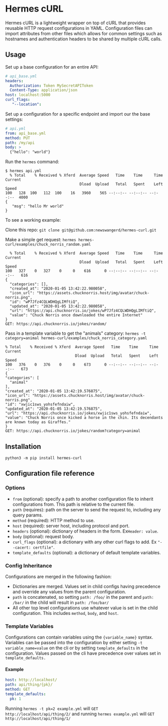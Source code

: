 # Hermes cURL

Hermes cURL is a lightweight wrapper on top of cURL that provides reusable HTTP request configurations in YAML. Configuration files can import attributes from other files which allows for common settings such as hostnames and authentication headers to be shared by multiple cURL calls.

## Usage

Set up a base configuration for an entire API:

```yaml
# api_base.yml
headers:
  Authorization: Token MySecretAPIToken
  Content-Type: application/json
host: localhost:5000
curl_flags:
   "--location":
```

Set up a configuration for a specific endpoint and import our the base settings:

```yaml
# api.yml
from: api_base.yml
method: PUT
path: /my/api
body: >
  {"hello": "world"}
```

Run the `hermes` command:

```
$ hermes api.yml
  % Total    % Received % Xferd  Average Speed   Time    Time     Time  Current
                                 Dload  Upload   Total   Spent    Left  Speed
100   128  100   112  100    16   3960    565 --:--:-- --:--:-- --:--:--  4000
{
   "msg": "hello Mr world"
}
```

To see a working example:

Clone this repo: `git clone git@github.com:newswangerd/hermes-curl.git`

Make a simple get request: `hermes hermes-curl/examples/chuck_norris_random.yaml`

```
  % Total    % Received % Xferd  Average Speed   Time    Time     Time  Current
                                 Dload  Upload   Total   Spent    Left  Speed
100   327    0   327    0     0    616      0 --:--:-- --:--:-- --:--:--   616
{
  "categories": [],
  "created_at": "2020-01-05 13:42:22.980058",
  "icon_url": "https://assets.chucknorris.host/img/avatar/chuck-norris.png",
  "id": "wP7Jfz4CQLWDHQgLIMftiQ",
  "updated_at": "2020-01-05 13:42:22.980058",
  "url": "https://api.chucknorris.io/jokes/wP7Jfz4CQLWDHQgLIMftiQ",
  "value": "Chuck Norris once downloaded the entire Internet"
}
GET: https://api.chucknorris.io/jokes/random/
```

Pass in a template variable to get the "animals" category: `hermes -t category=animal hermes-curl/examples/chuck_norris_category.yaml`

```
% Total    % Received % Xferd  Average Speed   Time    Time     Time  Current
                               Dload  Upload   Total   Spent    Left  Speed
100   376    0   376    0     0    673      0 --:--:-- --:--:-- --:--:--   673
{
"categories": [
  "animal"
],
"created_at": "2020-01-05 13:42:19.576875",
"icon_url": "https://assets.chucknorris.host/img/avatar/chuck-norris.png",
"id": "xwjic1sws_yohsfefndaiw",
"updated_at": "2020-01-05 13:42:19.576875",
"url": "https://api.chucknorris.io/jokes/xwjic1sws_yohsfefndaiw",
"value": "Chuck Norris once kicked a horse in the chin. Its decendants are known today as Giraffes."
}
GET: https://api.chucknorris.io/jokes/random?category=animal
```

## Installation

```
python3 -m pip install hermes-curl
```

## Configuration file reference

### Options

- `from` (optional): specify a path to another configuration file to inherit configurations from. This path is relative to the current file.
- `path` (requires): path on the server to send the request to, including any query params.
- `method` (required): HTTP method to use.
- `host` (required): server host, including protocol and port.
- `headers` (optional): dictionary of headers in the form. Ex`Header: value`.
- `body` (optional): request body.
- `curl_flags` (optional): a dictionary with any other curl flags to add. Ex `"--cacert: certfile"`.
- `template_defaults` (optional): a dictionary of default template variables.

### Config Inheritance

Configurations are merged in the following fashion:

- Dictionaries are merged. Values set in child configs having precedence and override
  any values from the parent configuration.
- `path` is concatenated, so setting `path: /foo/` in the parent and `path: /bar/`
  in the child will result in `path: /foo/bar/`
- All other top level configurations use whatever value is set in the child configuration.
  This includes `method`, `body`, and `host`.

### Template Variables

Configurations can contain variables using the `{variable_name}` syntax. Variables can
be passed into the configuration by either setting `-t variable_name=value` on the cli
or by setting `template_defaults` in the configuration. Values passed on the cli have
precedence over values set in `template_defaults.`

#### Example

```yaml
host: http://localhost/
path: api/thing/{pk}/
method: GET
template_defaults:
  pk: 1
```

Running `hermes -t pk=2 example.yml` will `GET http://localhost/api/thing/2/` and running
`hermes example.yml` will `GET http://localhost/api/thing/1/`
